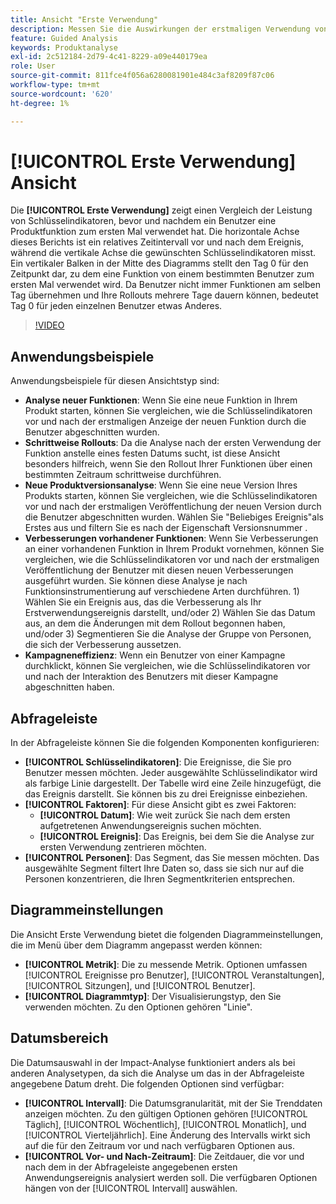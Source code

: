 ```yaml
---
title: Ansicht "Erste Verwendung"
description: Messen Sie die Auswirkungen der erstmaligen Verwendung von Funktionen auf Schlüsselindikatoren.
feature: Guided Analysis
keywords: Produktanalyse
exl-id: 2c512184-2d79-4c41-8229-a09e440179ea
role: User
source-git-commit: 811fce4f056a6280081901e484c3af8209f87c06
workflow-type: tm+mt
source-wordcount: '620'
ht-degree: 1%

---
```


# [!UICONTROL Erste Verwendung] Ansicht

Die **[!UICONTROL Erste Verwendung]** zeigt einen Vergleich der Leistung von Schlüsselindikatoren, bevor und nachdem ein Benutzer eine Produktfunktion zum ersten Mal verwendet hat. Die horizontale Achse dieses Berichts ist ein relatives Zeitintervall vor und nach dem Ereignis, während die vertikale Achse die gewünschten Schlüsselindikatoren misst. Ein vertikaler Balken in der Mitte des Diagramms stellt den Tag 0 für den Zeitpunkt dar, zu dem eine Funktion von einem bestimmten Benutzer zum ersten Mal verwendet wird. Da Benutzer nicht immer Funktionen am selben Tag übernehmen und Ihre Rollouts mehrere Tage dauern können, bedeutet Tag 0 für jeden einzelnen Benutzer etwas Anderes.

>[!VIDEO](https://video.tv.adobe.com/v/3421661/?learn=on)

## Anwendungsbeispiele

Anwendungsbeispiele für diesen Ansichtstyp sind:

* **Analyse neuer Funktionen**: Wenn Sie eine neue Funktion in Ihrem Produkt starten, können Sie vergleichen, wie die Schlüsselindikatoren vor und nach der erstmaligen Anzeige der neuen Funktion durch die Benutzer abgeschnitten wurden.
* **Schrittweise Rollouts**: Da die Analyse nach der ersten Verwendung der Funktion anstelle eines festen Datums sucht, ist diese Ansicht besonders hilfreich, wenn Sie den Rollout Ihrer Funktionen über einen bestimmten Zeitraum schrittweise durchführen.
* **Neue Produktversionsanalyse**: Wenn Sie eine neue Version Ihres Produkts starten, können Sie vergleichen, wie die Schlüsselindikatoren vor und nach der erstmaligen Veröffentlichung der neuen Version durch die Benutzer abgeschnitten wurden. Wählen Sie &quot;Beliebiges Ereignis&quot;als Erstes aus und filtern Sie es nach der Eigenschaft Versionsnummer .
* **Verbesserungen vorhandener Funktionen**: Wenn Sie Verbesserungen an einer vorhandenen Funktion in Ihrem Produkt vornehmen, können Sie vergleichen, wie die Schlüsselindikatoren vor und nach der erstmaligen Veröffentlichung der Benutzer mit diesen neuen Verbesserungen ausgeführt wurden. Sie können diese Analyse je nach Funktionsinstrumentierung auf verschiedene Arten durchführen. 1) Wählen Sie ein Ereignis aus, das die Verbesserung als Ihr Erstverwendungsereignis darstellt, und/oder 2) Wählen Sie das Datum aus, an dem die Änderungen mit dem Rollout begonnen haben, und/oder 3) Segmentieren Sie die Analyse der Gruppe von Personen, die sich der Verbesserung aussetzen.
* **Kampagneneffizienz**: Wenn ein Benutzer von einer Kampagne durchklickt, können Sie vergleichen, wie die Schlüsselindikatoren vor und nach der Interaktion des Benutzers mit dieser Kampagne abgeschnitten haben.

## Abfrageleiste

In der Abfrageleiste können Sie die folgenden Komponenten konfigurieren:

* **[!UICONTROL Schlüsselindikatoren]**: Die Ereignisse, die Sie pro Benutzer messen möchten. Jeder ausgewählte Schlüsselindikator wird als farbige Linie dargestellt. Der Tabelle wird eine Zeile hinzugefügt, die das Ereignis darstellt. Sie können bis zu drei Ereignisse einbeziehen.
* **[!UICONTROL Faktoren]**: Für diese Ansicht gibt es zwei Faktoren:
   * **[!UICONTROL Datum]**: Wie weit zurück Sie nach dem ersten aufgetretenen Anwendungsereignis suchen möchten.
   * **[!UICONTROL Ereignis]**: Das Ereignis, bei dem Sie die Analyse zur ersten Verwendung zentrieren möchten.
* **[!UICONTROL Personen]**: Das Segment, das Sie messen möchten. Das ausgewählte Segment filtert Ihre Daten so, dass sie sich nur auf die Personen konzentrieren, die Ihren Segmentkriterien entsprechen.

## Diagrammeinstellungen

Die Ansicht Erste Verwendung bietet die folgenden Diagrammeinstellungen, die im Menü über dem Diagramm angepasst werden können:

* **[!UICONTROL Metrik]**: Die zu messende Metrik. Optionen umfassen [!UICONTROL Ereignisse pro Benutzer], [!UICONTROL Veranstaltungen], [!UICONTROL Sitzungen], und [!UICONTROL Benutzer].
* **[!UICONTROL Diagrammtyp]**: Der Visualisierungstyp, den Sie verwenden möchten. Zu den Optionen gehören &quot;Linie&quot;.

## Datumsbereich

Die Datumsauswahl in der Impact-Analyse funktioniert anders als bei anderen Analysetypen, da sich die Analyse um das in der Abfrageleiste angegebene Datum dreht. Die folgenden Optionen sind verfügbar:

* **[!UICONTROL Intervall]**: Die Datumsgranularität, mit der Sie Trenddaten anzeigen möchten. Zu den gültigen Optionen gehören [!UICONTROL Täglich], [!UICONTROL Wöchentlich], [!UICONTROL Monatlich], und [!UICONTROL Vierteljährlich]. Eine Änderung des Intervalls wirkt sich auf die für den Zeitraum vor und nach verfügbaren Optionen aus.
* **[!UICONTROL Vor- und Nach-Zeitraum]**: Die Zeitdauer, die vor und nach dem in der Abfrageleiste angegebenen ersten Anwendungsereignis analysiert werden soll. Die verfügbaren Optionen hängen von der [!UICONTROL Intervall] auswählen.
